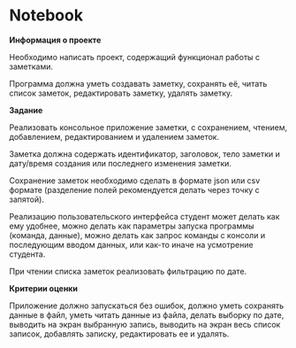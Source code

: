 # Notebook 

**Информация о проекте**

Необходимо написать проект, содержащий функционал работы с заметками.

Программа должна уметь создавать заметку, сохранять её, читать список заметок, редактировать заметку, удалять заметку.

**Задание**

Реализовать консольное приложение заметки, с сохранением, чтением, добавлением, редактированием и удалением заметок. 

Заметка должна содержать идентификатор, заголовок, тело заметки и дату/время создания или последнего изменения заметки. 

Сохранение заметок необходимо сделать в формате json или csv формате (разделение полей рекомендуется делать через точку с запятой).

Реализацию пользовательского интерфейса студент может делать как ему удобнее, можно делать как параметры запуска программы (команда, данные), 
можно делать как запрос команды с консоли и последующим вводом данных, или как-то иначе на усмотрение студента.

При чтении списка заметок реализовать фильтрацию по дате.

**Критерии оценки**

Приложение должно запускаться без ошибок, должно уметь сохранять данные в файл, уметь читать данные из файла, делать выборку по дате, выводить на
экран выбранную запись, выводить на экран весь список записок, добавлять записку, редактировать ее и удалять.
